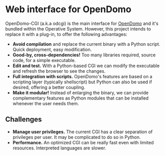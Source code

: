 Web interface for OpenDomo
==========================

OpenDomo-CGI (a.k.a odcgi) is the main interface for [OpenDomo](http://www.opendomo.com) and it's bundled within the Operative System. However, this project intends to replace it with a plug-in, to offer the following advantages:

* **Avoid compilation** and replace the current binary with a Python script. Quick deployment, easy modification.
* **Good-by, cross-dependencies!** Too many libraries required, source code, for a simple executable.
* **Edit and test.** With a Python-based CGI we can modify the executable and refresh the browser to see the changes.
* **Full integration with scripts.** OpenDomo's features are based on a scripting layer (typically shellscript) but Python can also be used if desired, offering a better coupling. 
* **Make it modular!** Instead of enlarging the binary, we can provide complementary features as Python modules that can be installed whenever the user needs them.

Challenges
----------
* **Manage user privileges.** The current CGI has a clear separation of privileges per user. It may be complicated to do so in Python.
* **Performance.** An optimized CGI can be really fast even with limited resources. Interpreted languages are slower.
